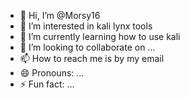 - 👋 Hi, I’m @Morsy16
- 👀 I’m interested in kali lynx tools
- 🌱 I’m currently learning how to use kali
- 💞️ I’m looking to collaborate on ...
- 📫 How to reach me is by my email
- 😄 Pronouns: ...
- ⚡ Fun fact: ...

<!---
Morsy16/Morsy16 is a ✨ special ✨ repository because its `README.md` (this file) appears on your GitHub profile.
You can click the Preview link to take a look at your changes.
--->
